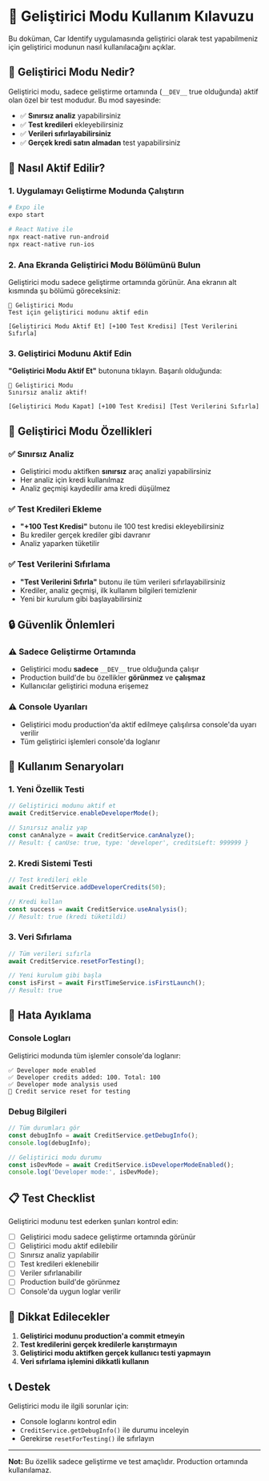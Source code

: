 # 🧪 Geliştirici Modu Kullanım Kılavuzu

Bu doküman, Car Identify uygulamasında geliştirici olarak test yapabilmeniz için geliştirici modunun nasıl kullanılacağını açıklar.

## 🚀 Geliştirici Modu Nedir?

Geliştirici modu, sadece geliştirme ortamında (`__DEV__` true olduğunda) aktif olan özel bir test modudur. Bu mod sayesinde:

- ✅ **Sınırsız analiz** yapabilirsiniz
- ✅ **Test kredileri** ekleyebilirsiniz  
- ✅ **Verileri sıfırlayabilirsiniz**
- ✅ **Gerçek kredi satın almadan** test yapabilirsiniz

## 🔧 Nasıl Aktif Edilir?

### 1. Uygulamayı Geliştirme Modunda Çalıştırın
```bash
# Expo ile
expo start

# React Native ile  
npx react-native run-android
npx react-native run-ios
```

### 2. Ana Ekranda Geliştirici Modu Bölümünü Bulun
Geliştirici modu sadece geliştirme ortamında görünür. Ana ekranın alt kısmında şu bölümü göreceksiniz:

```
🧪 Geliştirici Modu
Test için geliştirici modunu aktif edin

[Geliştirici Modu Aktif Et] [+100 Test Kredisi] [Test Verilerini Sıfırla]
```

### 3. Geliştirici Modunu Aktif Edin
**"Geliştirici Modu Aktif Et"** butonuna tıklayın. Başarılı olduğunda:

```
🧪 Geliştirici Modu
Sınırsız analiz aktif!

[Geliştirici Modu Kapat] [+100 Test Kredisi] [Test Verilerini Sıfırla]
```

## 🎯 Geliştirici Modu Özellikleri

### ✅ Sınırsız Analiz
- Geliştirici modu aktifken **sınırsız** araç analizi yapabilirsiniz
- Her analiz için kredi kullanılmaz
- Analiz geçmişi kaydedilir ama kredi düşülmez

### ✅ Test Kredileri Ekleme
- **"+100 Test Kredisi"** butonu ile 100 test kredisi ekleyebilirsiniz
- Bu krediler gerçek krediler gibi davranır
- Analiz yaparken tüketilir

### ✅ Test Verilerini Sıfırlama
- **"Test Verilerini Sıfırla"** butonu ile tüm verileri sıfırlayabilirsiniz
- Krediler, analiz geçmişi, ilk kullanım bilgileri temizlenir
- Yeni bir kurulum gibi başlayabilirsiniz

## 🔒 Güvenlik Önlemleri

### ⚠️ Sadece Geliştirme Ortamında
- Geliştirici modu **sadece** `__DEV__` true olduğunda çalışır
- Production build'de bu özellikler **görünmez** ve **çalışmaz**
- Kullanıcılar geliştirici moduna erişemez

### ⚠️ Console Uyarıları
- Geliştirici modu production'da aktif edilmeye çalışılırsa console'da uyarı verilir
- Tüm geliştirici işlemleri console'da loglanır

## 📱 Kullanım Senaryoları

### 1. Yeni Özellik Testi
```javascript
// Geliştirici modunu aktif et
await CreditService.enableDeveloperMode();

// Sınırsız analiz yap
const canAnalyze = await CreditService.canAnalyze();
// Result: { canUse: true, type: 'developer', creditsLeft: 999999 }
```

### 2. Kredi Sistemi Testi
```javascript
// Test kredileri ekle
await CreditService.addDeveloperCredits(50);

// Kredi kullan
const success = await CreditService.useAnalysis();
// Result: true (kredi tüketildi)
```

### 3. Veri Sıfırlama
```javascript
// Tüm verileri sıfırla
await CreditService.resetForTesting();

// Yeni kurulum gibi başla
const isFirst = await FirstTimeService.isFirstLaunch();
// Result: true
```

## 🐛 Hata Ayıklama

### Console Logları
Geliştirici modunda tüm işlemler console'da loglanır:

```
✅ Developer mode enabled
✅ Developer credits added: 100. Total: 100
✅ Developer mode analysis used
🔄 Credit service reset for testing
```

### Debug Bilgileri
```javascript
// Tüm durumları gör
const debugInfo = await CreditService.getDebugInfo();
console.log(debugInfo);

// Geliştirici modu durumu
const isDevMode = await CreditService.isDeveloperModeEnabled();
console.log('Developer mode:', isDevMode);
```

## 📋 Test Checklist

Geliştirici modunu test ederken şunları kontrol edin:

- [ ] Geliştirici modu sadece geliştirme ortamında görünür
- [ ] Geliştirici modu aktif edilebilir
- [ ] Sınırsız analiz yapılabilir
- [ ] Test kredileri eklenebilir
- [ ] Veriler sıfırlanabilir
- [ ] Production build'de görünmez
- [ ] Console'da uygun loglar verilir

## 🚨 Dikkat Edilecekler

1. **Geliştirici modunu production'a commit etmeyin**
2. **Test kredilerini gerçek kredilerle karıştırmayın**
3. **Geliştirici modu aktifken gerçek kullanıcı testi yapmayın**
4. **Veri sıfırlama işlemini dikkatli kullanın**

## 📞 Destek

Geliştirici modu ile ilgili sorunlar için:
- Console loglarını kontrol edin
- `CreditService.getDebugInfo()` ile durumu inceleyin
- Gerekirse `resetForTesting()` ile sıfırlayın

---

**Not:** Bu özellik sadece geliştirme ve test amaçlıdır. Production ortamında kullanılamaz.

